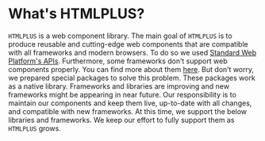 # What's HTMLPLUS?

`HTMLPLUS` is a web component library. The main goal of `HTMLPLUS` is to produce reusable and cutting-edge web components that are compatible with all frameworks and modern browsers. To do so we used [Standard Web Platform's APIs](https://developer.mozilla.org/en-US/docs/Web/Web_Components/Using_custom_elements).
Furthermore, some frameworks don’t support web components properly. You can find more about them [here](https://custom-elements-everywhere.com). But don’t worry, we prepared special packages to solve this problem. These packages work as a native library.
Frameworks and libraries are improving and new frameworks might be appearing in near future. Our responsibility is to maintain our components and keep them live, up-to-date with all changes, and compatible with new frameworks. At this time, we support the below libraries and frameworks. We keep our effort to fully support them as `HTMLPLUS` grows.
